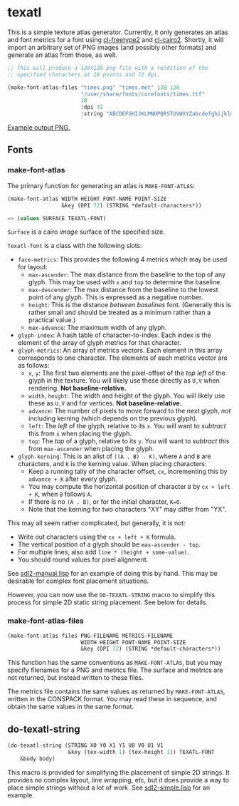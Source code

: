 # texatl

This is a simple texture atlas generator.  Currently, it only
generates an atlas and font metrics for a font using
[cl-freetype2](https://github.com/rpav/cl-freetype2) and
[cl-cairo2](https://github.com/rpav/cl-cairo2).  Shortly, it will
import an arbitrary set of PNG images (and possibly other formats) and
generate an atlas from those, as well.

```lisp
;; This will produce a 128x128 png file with a rendition of the
;; specified characters at 18 points and 72 dpi.

(make-font-atlas-files "times.png" "times.met" 128 128
                       "/user/share/fonts/corefonts/times.ttf"
                       18
                       :dpi 72
                       :string "ABCDEFGHIJKLMNOPQRSTUVWXYZabcdefghijklmnopqrstuvwxyz0123456789.,;:?!@#$%^&*()-_<>'\"$[] ")
```

[Example output PNG.](http://ogmo.mephle.net/times.png)

## Fonts

### make-font-atlas

The primary function for generating an atlas is `MAKE-FONT-ATLAS`:

```lisp
(make-font-atlas WIDTH HEIGHT FONT-NAME POINT-SIZE
                 &key (DPI 72) (STRING *default-characters*))

=> (values SURFACE TEXATL-FONT)
```

`Surface` is a cairo *image* surface of the specified size.

`Texatl-font` is a class with the following slots:

* `face-metrics`: This provides the following 4 metrics which may be
  used for layout:
    - `max-ascender`: The max distance from the baseline to the top of
      any glyph.  This may be used with `x` and `top` to determine the
      baseline.
    - `max-descender`: The max distance from the baseline to the lowest
      point of any glyph.  This is expressed as a negative number.
    - `height`: This is the distance *between baselines* font.
      (Generally this is rather small and should be treated as a
      minimum rather than a practical value.)
    - `max-advance`: The maximum width of any glyph.
* `glyph-index`: A hash table of character-to-index.  Each index is
  the element of the array of glyph metrics for that character.
* `glyph-metrics`: An array of metrics vectors.  Each element in this
  array corresponds to one character.  The elements of each metrics
  vector are as follows:
    - `x`, `y`: The first two elements are the pixel-offset of the *top
      left* of the glyph in the texture.  You will likely use these
      directly as `U,V` when rendering.  **Not baseline-relative.**
    - `width`, `height`: The width and height of the glyph.  You will
      likely use these as `U,V` and for vertices.  **Not
      baseline-relative.**
    - `advance`: The number of pixels to move forward to the next
      glyph, *not* including kerning (which depends on the previous
      glyph).
    - `left`: The *left* of the glyph, relative to its `x`.  You will
      want to *subtract* this from `x` when placing the glyph.
    - `top`: The *top* of a glyph, relative to its `y`.  You will want
      to *subtract* this from `max-ascender` when placing the glyph.
* `glyph-kerning`: This is an alist of `((A . B) . K)`, where `A` and
  `B` are characters, and `K` is the kerning value.  When placing
  characters:
    - Keep a running tally of the character offset, `cx`, incrementing
      this by `advance + K` after every glyph.
    - You may compute the horizontal position of character `B` by
      `cx + left + K`, when `B` follows `A`.
    - If there is no `(A . B)`, or for the initial character, `K=0`.
    - Note that the kerning for two characters "XY" may differ from
      "YX".

This may all seem rather complicated, but generally, it is not:

* Write out characters using the `cx + left + K` formula.
* The vertical position of a glyph should be `max-ascender - top`.
* For multiple lines, also add `line * (height + some-value)`.
* You should round values for pixel alignment.

See
[sdl2-manual.lisp](https://github.com/rpav/texatl/blob/master/examples/sdl2-manual.lisp)
for an example of doing this by hand.  This may be desirable for
complex font placement situations.

However, you can now use the `DO-TEXATL-STRING` macro to simplify this
process for simple 2D static string placement.  See below for details.

### make-font-atlas-files

```lisp
(make-font-atlas-files PNG-FILENAME METRICS-FILENAME
                       WIDTH HEIGHT FONT-NAME POINT-SIZE
                       &key (DPI 72) (STRING *default-characters*))
```

This function has the same conventions as `MAKE-FONT-ATLAS`, but you
may specify filenames for a PNG and metrics file.  The surface and
metrics are not returned, but instead written to these files.

The metrics file contains the same values as returned by
`MAKE-FONT-ATLAS`, written in the CONSPACK format.  You may read these
in sequence, and obtain the same values in the same format.

## do-texatl-string

```lisp
(do-texatl-string (STRING X0 Y0 X1 Y1 U0 V0 U1 V1
                   &key (tex-width 1) (tex-height 1)) TEXATL-FONT
    &body body)
```

This macro is provided for simplifying the placement of simple 2D
strings.  It provides no complex layout, line wrapping, etc, but it
does provide a way to place simple strings without a lot of work.
See
[sdl2-simple.lisp](https://github.com/rpav/texatl/blob/master/examples/sdl2-simple.lisp)
for an example.
